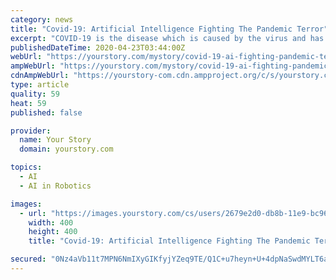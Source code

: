 ```yaml
---
category: news
title: "Covid-19: Artificial Intelligence Fighting The Pandemic Terror"
excerpt: "COVID-19 is the disease which is caused by the virus and has reached to every corner of the world. Because of this disease the world has left in turmoil. Day by day the number of cases is increasing and the figure has reached the million and the number of deaths is more than 50000 worldwide. This is the situation in which every person is ..."
publishedDateTime: 2020-04-23T03:44:00Z
webUrl: "https://yourstory.com/mystory/covid-19-ai-fighting-pandemic-terror"
ampWebUrl: "https://yourstory.com/mystory/covid-19-ai-fighting-pandemic-terror/amp"
cdnAmpWebUrl: "https://yourstory-com.cdn.ampproject.org/c/s/yourstory.com/mystory/covid-19-ai-fighting-pandemic-terror/amp"
type: article
quality: 59
heat: 59
published: false

provider:
  name: Your Story
  domain: yourstory.com

topics:
  - AI
  - AI in Robotics

images:
  - url: "https://images.yourstory.com/cs/users/2679e2d0-db8b-11e9-bc96-ff81f5b17130/profile_image_1568976114888.jpg"
    width: 400
    height: 400
    title: "Covid-19: Artificial Intelligence Fighting The Pandemic Terror"

secured: "0Nz4aVb11t7MPN6NmIXyGIKfyjYZeq9TE/Q1C+u7heyn+U+4dpNaSwdMYLT6a65FHvVd0lbQFVWs+HeC5GZOE4PmoGcLtWMPzulCtuEgCG+GenR19jT3DYxNxKtJcjADmeVz4FQolK9rz4pgR3w64jVMjJDvSXZ1G2F74UGnayew2u/HzFkw1YYQ4Mc2L5yo6ESiQAJfLohjDlu6AJ6MgxE7NKhsRInr3SlC/iuBwC6DJqo9TeJfko1hLeljSBFPkAbE1RrH+FmukeB4iDO+zVfXoO4cp9oKLpmm7Cqsh5zFCyzhu6T1bG6sdTnprmiG;PJJJ04LwFYzrm/Apsw+uaw=="
---
```


